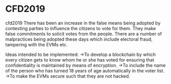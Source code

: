# CFD2019
cfd2019
There has been an increase in the false means being adopted by contesting parties to influence the citizens to vote for them.
They make false commitments to solicit votes from the people.
There are a number of malpractices being adopted these days which include electoral fraud, tampering with the EVMs etc.

Ideas intended to be implemented:
->To develop a blockchain by which every citizen gets to know whom he or she has voted for ensuring that confidentiality is maintained by means of encryption.
->To include the name of the person who has turned 18 years of age automatically in the voter list.
->To make the EVMs secure such that they are not hacked.
